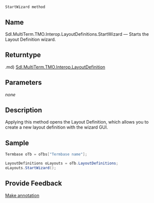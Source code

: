 

# 
    StartWizard method




## Name

Sdl.MultiTerm.TMO.Interop.LayoutDefinitions.StartWizard —          Starts the Layout Definition wizard.



## Returntype
.md)
[Sdl.MultiTerm.TMO.Interop.LayoutDefinition](Sdl.MultiTerm.TMO.Interop.LayoutDefinition.md)



## Parameters
*none*


## Description



Applying this method opens the Layout Definition, which allows you to create a new layout definition with the wizard GUI.



## Sample


```cs
Termbase oTb = oTbs["Termbase name"];

LayoutDefinitions oLayouts = oTb.LayoutDefinitions;
oLayouts.StartWizard();
```



## Provide Feedback

[Make annotation](mailto:sdk-feedback@sdl.com&amp;subject=Reference%20for%20Sdl.MultiTerm.TMO.Interop.LayoutDefinitions.StartWizard)

